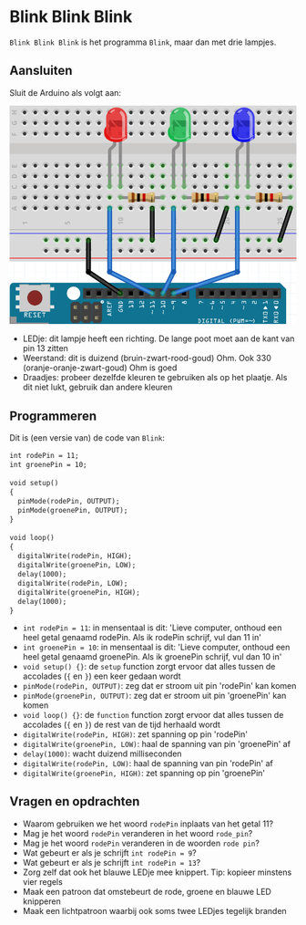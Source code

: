 # Blink Blink Blink

`Blink Blink Blink` is het programma `Blink`, maar dan met drie lampjes.

## Aansluiten

Sluit de Arduino als volgt aan:

![Aansluiten van Blink Blink Blink](BlinkBlinkBlinkBreadboard.png)

 * LEDje: dit lampje heeft een richting. De lange poot moet aan de kant van pin 13 zitten
 * Weerstand: dit is duizend (bruin-zwart-rood-goud) Ohm. Ook 330 (oranje-oranje-zwart-goud) Ohm is goed 
 * Draadjes: probeer dezelfde kleuren te gebruiken als op het plaatje. Als dit niet lukt, gebruik dan andere kleuren

## Programmeren

Dit is (een versie van) de code van `Blink`:

```
int rodePin = 11;
int groenePin = 10;

void setup() 
{
  pinMode(rodePin, OUTPUT);
  pinMode(groenePin, OUTPUT);
}

void loop() 
{
  digitalWrite(rodePin, HIGH);
  digitalWrite(groenePin, LOW);
  delay(1000);
  digitalWrite(rodePin, LOW);
  digitalWrite(groenePin, HIGH);
  delay(1000);
}
```

 * `int rodePin = 11`: in mensentaal is dit: 'Lieve computer, onthoud een heel getal genaamd rodePin. Als ik rodePin schrijf, vul dan 11 in'
 * `int groenePin = 10`: in mensentaal is dit: 'Lieve computer, onthoud een heel getal genaamd groenePin. Als ik groenePin schrijf, vul dan 10 in'
 * `void setup() {}`: de `setup` function zorgt ervoor dat alles tussen de accolades (`{` en `}`) een keer gedaan wordt
 * `pinMode(rodePin, OUTPUT)`: zeg dat er stroom uit pin 'rodePin' kan komen
 * `pinMode(groenePin, OUTPUT)`: zeg dat er stroom uit pin 'groenePin' kan komen
 * `void loop() {}`: de `function` function zorgt ervoor dat alles tussen de accolades (`{` en `}`) de rest van de tijd herhaald wordt
 * `digitalWrite(rodePin, HIGH)`: zet spanning op pin 'rodePin'
 * `digitalWrite(groenePin, LOW)`: haal de spanning van pin 'groenePin' af
 * `delay(1000)`: wacht duizend milliseconden
 * `digitalWrite(rodePin, LOW)`: haal de spanning van pin 'rodePin' af
 * `digitalWrite(groenePin, HIGH)`: zet spanning op pin 'groenePin'

## Vragen en opdrachten

 * Waarom gebruiken we het woord `rodePin` inplaats van het getal 11?
 * Mag je het woord `rodePin` veranderen in het woord `rode_pin`?
 * Mag je het woord `rodePin` veranderen in de woorden `rode pin`?
 * Wat gebeurt er als je schrijft `int rodePin = 9`? 
 * Wat gebeurt er als je schrijft `int rodePin = 13`? 
 * Zorg zelf dat ook het blauwe LEDje mee knippert. Tip: kopieer minstens vier regels
 * Maak een patroon dat omstebeurt de rode, groene en blauwe LED knipperen
 * Maak een lichtpatroon waarbij ook soms twee LEDjes tegelijk branden


